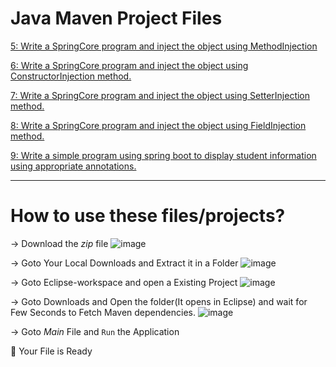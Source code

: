 # Java Maven Project Files

[5: Write a SpringCore program and inject the object 
using MethodInjection]()

[6: Write a SpringCore program and inject the object 
using ConstructorInjection method.](https://github.com/Mohdjariullah/javamaven/tree/main/6th_program)

[7: Write a SpringCore program and inject the object 
using SetterInjection method.](https://github.com/Mohdjariullah/javamaven/tree/main/7th_program)

[8: Write a SpringCore program and inject the object 
using FieldInjection method.](https://github.com/Mohdjariullah/javamaven/tree/main/8th_program)

[9: Write a simple program using spring boot to display
student information using appropriate annotations.](https://github.com/Mohdjariullah/javamaven/tree/main/9th_program)

------

# How to use these files/projects?

-> Download the _zip_ file
![image](https://github.com/Mohdjariullah/javamaven/assets/112340610/b4232b55-869a-4aaa-8c59-aab7b552c62f)

-> Goto Your Local Downloads and Extract it in a Folder
![image](https://github.com/Mohdjariullah/javamaven/assets/112340610/e6dbc3df-c28a-43c2-a19e-04cb60cd600d)

-> Goto Eclipse-workspace and open a Existing Project
![image](https://github.com/Mohdjariullah/javamaven/assets/112340610/33df0afc-6f4d-485d-a390-7960cab40f13)

-> Goto Downloads and Open the folder(It opens in Eclipse) and wait for Few Seconds to Fetch Maven dependencies.
![image](https://github.com/Mohdjariullah/javamaven/assets/112340610/7a1f0029-ae53-4093-be2c-d930185e3b1c)

-> Goto _Main_ File and `Run` the Application
 
🎉 Your File is Ready
